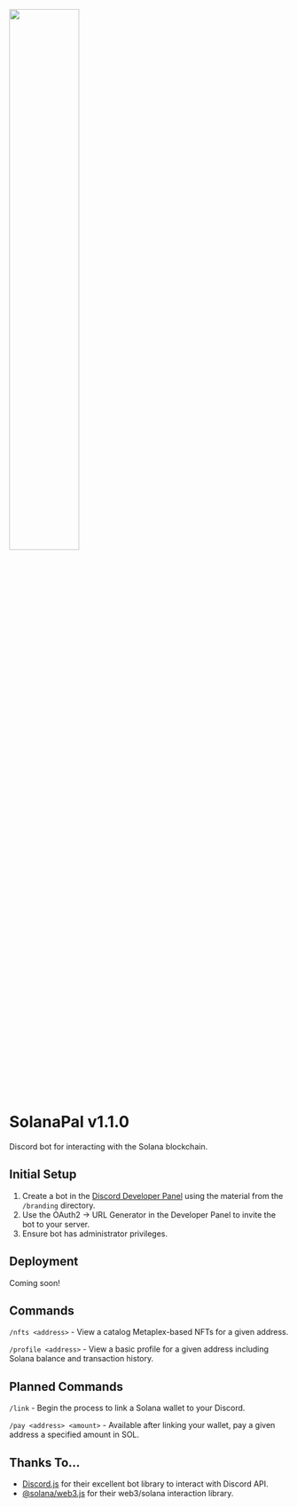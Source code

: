 <img src="https://github.com/cappycap/SolanaPal/blob/main/branding/logo.png" width=50% height=50%>

# SolanaPal v1.1.0
Discord bot for interacting with the Solana blockchain.

## Initial Setup

1. Create a bot in the [Discord Developer Panel](https://discord.com/developers/applications) using the material from the `/branding` directory.
2. Use the OAuth2 -> URL Generator in the Developer Panel to invite the bot to your server.
3. Ensure bot has administrator privileges. 

## Deployment

Coming soon!

## Commands

`/nfts <address>` - View a catalog Metaplex-based NFTs for a given address.

`/profile <address>` - View a basic profile for a given address including Solana balance and transaction history.

## Planned Commands

`/link` - Begin the process to link a Solana wallet to your Discord.

`/pay <address> <amount>` - Available after linking your wallet, pay a given address a specified amount in SOL.

## Thanks To...
- [Discord.js](https://github.com/discordjs/discord.js) for their excellent bot library to interact with Discord API.
- [@solana/web3.js](https://solana-labs.github.io/solana-web3.js/) for their web3/solana interaction library.
